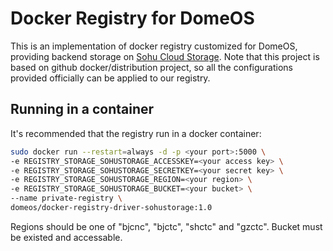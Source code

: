 Docker Registry for DomeOS
===

This is an implementation of docker registry customized for DomeOS, providing backend storage on [Sohu Cloud Storage](https://cs.sohu.com/ "Sohu Cloud Storage"). Note that this project is based on github docker/distribution project, so all the configurations provided officially can be applied to our registry.

## Running in a container

It's recommended that the registry run in a docker container:

```bash
sudo docker run --restart=always -d -p <your port>:5000 \
-e REGISTRY_STORAGE_SOHUSTORAGE_ACCESSKEY=<your access key> \
-e REGISTRY_STORAGE_SOHUSTORAGE_SECRETKEY=<your secret key> \
-e REGISTRY_STORAGE_SOHUSTORAGE_REGION=<your region> \
-e REGISTRY_STORAGE_SOHUSTORAGE_BUCKET=<your bucket> \
--name private-registry \
domeos/docker-registry-driver-sohustorage:1.0
```

Regions should be one of "bjcnc", "bjctc", "shctc" and "gzctc". Bucket must be existed and accessable.
